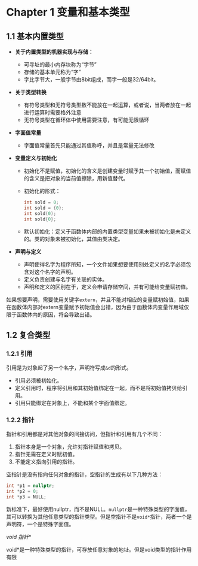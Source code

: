 # Chapter 1 变量和基本类型
## 1.1 基本内置类型
- **关于内置类型的机器实现与存储：**
  - 可寻址的最小内存块称为“字节”
  - 存储的基本单元称为“字”
  - 字比字节大，一般字节由8bit组成，而字一般是32/64bit。

- **关于类型转换**
  - 有符号类型和无符号类型数不能放在一起运算，或者说，当两者放在一起进行运算时需要格外注意
  - 无符号类型在循环体中使用需要注意，有可能无限循环

- **字面值常量**
  - 字面值常量首先只能通过其值称呼，并且是常量无法修改

- **变量定义与初始化**
  - 初始化不是赋值，初始化的含义是创建变量时赋予其一个初始值，而赋值的含义是把对象的当前值擦除，用新值替代。
  - 初始化的形式：
    ```c++
    int sold = 0;
    int sold = {0};
    int sold(0);
    int sold{0};
    ```

  - 默认初始化：定义于函数体内部的内置类型变量如果未被初始化是未定义的。类的对象未被初始化，其值由类决定。


- **声明与定义**
  - 声明使得名字为程序所知，一个文件如果想要使用别处定义的名字必须包含对这个名字的声明。
  - 定义负责创建与名字有关联的实体。
  - 声明和定义的区别在于，定义会申请存储空间，并有可能给变量赋初值。

如果想要声明，需要使用关键字`extern`，并且不能对相应的变量赋初始值，如果在函数体内部对extern变量赋予初始值会出错，因为由于函数体内变量作用域仅限于函数体内的原因，将会导致出错。

## 1.2 复合类型

### 1.2.1 引用

引用是为对象起了另一个名字，声明符写成`&d`的形式。
- 引用必须被初始化。
- 定义引用时，程序将引用和其初始值绑定在一起，而不是将初始值拷贝给引用。
- 引用只能绑定在对象上，不能和某个字面值绑定。

### 1.2.2 指针

指针和引用都是对其他对象的间接访问，但指针和引用有几个不同：
1. 指针本身是一个对象，允许对指针赋值和拷贝。
2. 指针无需在定义时赋初值。
3. 不能定义指向引用的指针。


空指针是没有指向任何对象的指针，空指针的生成有以下几种方法：
```c++
int *p1 = nullptr;
int *p2 = 0;
int *p3 = NULL;
```

新标准下，最好使用nullptr，而不是NULL。`nullptr`是一种特殊类型的字面值，其可以转换为其他任意类型的指针类型。但是空指针不是`void*`指针，两者一个是声明符，一个是特殊字面值。

**void* 指针**

void\*是一种特殊类型的指针，可存放任意对象的地址。但是void类型的指针作用有限



